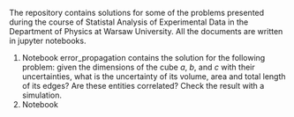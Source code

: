 The repository contains solutions for some of the problems presented during the course of Statistal Analysis of Experimental Data in the Department of Physics at Warsaw University.
All the documents are written in jupyter notebooks. 

1. Notebook error_propagation contains the solution for the following problem: given the dimensions of the cube $a$, $b$, and $c$ with their uncertainties, what is the uncertainty of its volume, area and total length of its edges? Are these entities correlated? Check the result with a  simulation.
2. Notebook
